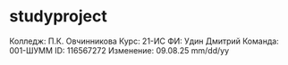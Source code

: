 # studyproject
Колледж: П.К. Овчинникова
Курс: 21-ИС
ФИ: Удин Дмитрий
Команда: 001-ШУММ 
ID: 116567272
Изменение: 09.08.25 mm/dd/yy